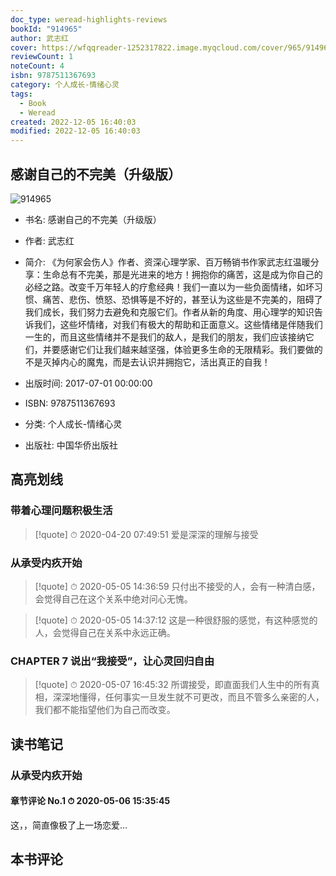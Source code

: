 ```yaml
---
doc_type: weread-highlights-reviews
bookId: "914965"
author: 武志红
cover: https://wfqqreader-1252317822.image.myqcloud.com/cover/965/914965/t7_914965.jpg
reviewCount: 1
noteCount: 4
isbn: 9787511367693
category: 个人成长-情绪心灵
tags:
  - Book
  - Weread
created: 2022-12-05 16:40:03
modified: 2022-12-05 16:40:03
---
```


## 感谢自己的不完美（升级版）

![914965](https://wfqqreader-1252317822.image.myqcloud.com/cover/965/914965/t7_914965.jpg)
- 书名: 感谢自己的不完美（升级版）
- 作者: 武志红
- 简介:     《为何家会伤人》作者、资深心理学家、百万畅销书作家武志红温暖分享：生命总有不完美，那是光进来的地方！拥抱你的痛苦，这是成为你自己的必经之路。改变千万年轻人的疗愈经典！我们一直以为一些负面情绪，如坏习惯、痛苦、悲伤、愤怒、恐惧等是不好的，甚至认为这些是不完美的，阻碍了我们成长，我们努力去避免和克服它们。作者从新的角度、用心理学的知识告诉我们，这些坏情绪，对我们有极大的帮助和正面意义。这些情绪是伴随我们一生的，而且这些情绪并不是我们的敌人，是我们的朋友，我们应该接纳它们，并要感谢它们让我们越来越坚强，体验更多生命的无限精彩。我们要做的不是灭掉内心的魔鬼，而是去认识并拥抱它，活出真正的自我！

- 出版时间: 2017-07-01 00:00:00
- ISBN: 9787511367693
- 分类: 个人成长-情绪心灵
- 出版社: 中国华侨出版社

## 高亮划线

### 带着心理问题积极生活


> [!quote] ⏱ 2020-04-20 07:49:51
> 爱是深深的理解与接受
 


### 从承受内疚开始


> [!quote] ⏱ 2020-05-05 14:36:59
> 只付出不接受的人，会有一种清白感，会觉得自己在这个关系中绝对问心无愧。
 


> [!quote] ⏱ 2020-05-05 14:37:12
> 这是一种很舒服的感觉，有这种感觉的人，会觉得自己在关系中永远正确。
 


### CHAPTER 7 说出“我接受”，让心灵回归自由


> [!quote] ⏱ 2020-05-07 16:45:32
> 所谓接受，即直面我们人生中的所有真相，深深地懂得，任何事实一旦发生就不可更改，而且不管多么亲密的人，我们都不能指望他们为自己而改变。
 



## 读书笔记


### 从承受内疚开始
 

#### 章节评论 No.1 ⏱ 2020-05-06 15:35:45

这，，简直像极了上一场恋爱…



## 本书评论

